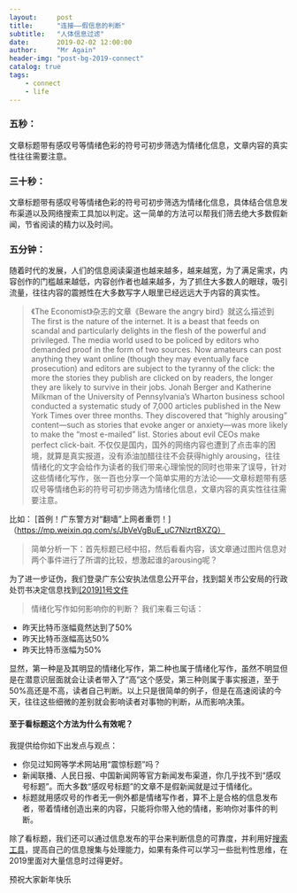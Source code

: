 ```yaml
---
layout:     post
title:      "连接——假信息的判断"
subtitle:   "人体信息过滤"
date:       2019-02-02 12:00:00
author:     "Mr Again"
header-img: "post-bg-2019-connect"
catalog: true
tags:
    - connect
    - life
---
```



### 五秒：
文章标题带有感叹号等情绪色彩的符号可初步筛选为情绪化信息，文章内容的真实性往往需要注意。

### 三十秒：
文章标题带有感叹号等情绪色彩的符号可初步筛选为情绪化信息，具体结合信息发布渠道以及网络搜索工具加以判定。这一简单的方法可以帮我们筛去绝大多数假新闻，节省阅读的精力以及时间。

### 五分钟：
随着时代的发展，人们的信息阅读渠道也越来越多，越来越宽，为了满足需求，内容创作的门槛越来越低，内容创作者也越来越多，为了抓住大多数人的眼球，吸引流量，往往内容的震撼性在大多数写字人眼里已经远远大于内容的真实性。
>《The Economist》杂志的文章《Beware the angry bird》就这么描述到
The first is the nature of the internet. It is a beast that feeds on scandal and particularly delights in the flesh of the powerful and privileged. The media world used to be policed by editors who demanded proof in the form of two sources. Now amateurs can post anything they want online (though they may eventually face prosecution) and editors are subject to the tyranny of the click: the more the stories they publish are clicked on by readers, the longer they are likely to survive in their jobs. 
Jonah Berger and Katherine Milkman of the University of Pennsylvania’s Wharton business school conducted a systematic study of 7,000 articles published in the  New York Times  over three months. They discovered that “highly arousing” content—such as stories that evoke anger or anxiety—was more likely to make the “most e-mailed” list. Stories about evil CEOs make perfect click-bait.
不仅仅是国内，国外的网络内容也遭到了点击率的困境，就算是真实报道，没有添油加醋往往不会获得highly arousing，往往情绪化的文字会给作为读者的我们带来心理愉悦的同时也带来了误导，针对这些情绪化写作，张一百也分享一个简单实用的方法论——文章标题带有感叹号等情绪色彩的符号可初步筛选为情绪化信息，文章内容的真实性往往需要注意。

比如：
[首例！广东警方对“翻墙”上网者重罚！]（https://mp.weixin.qq.com/s/JbVeVgBuE_uC7NlzrtBXZQ）
>简单分析一下：首先标题已经中招，然后看看内容，该文章通过图片信息对两个事件进行了所谓的比较，想激起谁的arousing呢？

为了进一步证伪，我们登录广东公安执法信息公开平台，找到韶关市公安局的行政处罚书决定信息找到[[2019]1号文件](http://www.gdgafz.alldayfilm.com/bookDetail.html?type=1&id=1169775)

>情绪化写作如何影响你的判断？
我们来看三句话：
* 昨天比特币涨幅竟然达到了50%
* 昨天比特币涨幅高达50%
* 昨天比特币涨幅为50%

显然，第一种是及其明显的情绪化写作，第二种也属于情绪化写作，虽然不明显但是在潜意识层面就会让读者带入了“高”这个感受，第三种则属于事实报道，至于50%高还是不高，读者自己判断。以上只是很简单的例子，但是在高速阅读的今天，往往这些细微的差别就会影响读者对事物的判断，从而影响决策。

#### 至于看标题这个方法为什么有效呢？
我提供给你如下出发点与观点：
* 你见过知网等学术网站用“震惊标题”吗？
* 新闻联播、人民日报、中国新闻网等官方新闻发布渠道，你几乎找不到“感叹号标题”。而大多数“感叹号标题”的文章不是假新闻就是过于情绪化。
* 标题就用感叹号的作者无一例外都是情绪写作者，算不上是合格的信息发布者，带着情绪创造出来的内容，只能将你带入他的情绪，影响你对事件的判断。

除了看标题，我们还可以通过信息发布的平台来判断信息的可靠度，并利用好[搜索工具](https://mp.weixin.qq.com/s?__biz=MzI5MDM4NTYwOA==&mid=2247486889&idx=1&sn=1007153800db11c46957f21b53cf9d22&chksm=ec21f60edb567f18f4abe553f9a5451ff57340d248bd87b5d58151fab6dd2a7ae5513834a69b&scene=0&subscene=131&clicktime=1549072970&ascene=7&devicetype=android-25&version=2700003c&nettype=cmnet&abtest_cookie=BQABAAoACwASABMAFAAFACOXHgBamR4Am5keAJ2ZHgDRmR4AAAA%3D&lang=en&pass_ticket=iYGb7VxBgfLtC04vB2AT7xcPinSKxiGR0M7d8WabY5vmTIRc1Fo3JmeXSC9KwnOJ&wx_header=1)，提高自己的信息搜集与处理能力，如果有条件可以学习一些批判性思维，在2019里面对大量信息时过得更好。

预祝大家新年快乐